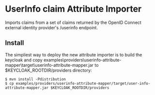 # UserInfo claim Attribute Importer

Imports claims from a set of claims returned by the OpenID Connect external identity provider's /userinfo endpoint.

## Install 

The simpliest way to deploy the new attribute importer is to build the keycloak and copy examples\providers\userinfo-attribute-mapper\target\userinfo-attribute-mapper.jar 
to $KEYCLOAK_ROOTDIR/providers directory:

```
$ mvn install -Pdistribution
$ cp examples/providers/userinfo-attribute-mapper/target/user-info-attribute-mapper.jar $KEYCLOAK_ROOTDIR/providers
```

